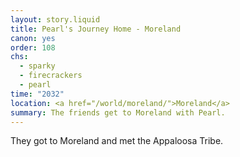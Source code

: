 ```yaml
---
layout: story.liquid
title: Pearl's Journey Home - Moreland
canon: yes
order: 108
chs:
  - sparky
  - firecrackers
  - pearl
time: "2032"
location: <a href="/world/moreland/">Moreland</a>
summary: The friends get to Moreland with Pearl.
---
```


They got to Moreland and met the Appaloosa Tribe.
